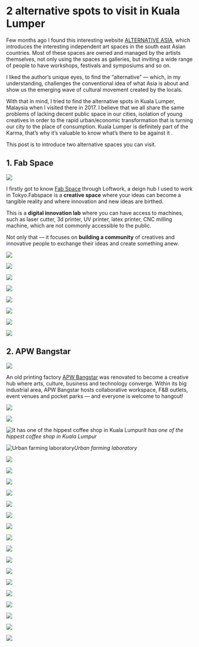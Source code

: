 
# 2 alternative spots to visit in Kuala Lumper


Few months ago I found this interesting website [ALTERNATIVE ASIA](https://alternativeasia.net/), which introduces the interesting independent art spaces in the south east Asian countries. Most of these spaces are owned and managed by the artists themselves, not only using the spaces as galleries, but inviting a wide range of people to have workshops, festivals and symposiums and so on.

I liked the author’s unique eyes, to find the “alternative” — which, in my understanding, challenges the conventional idea of what Asia is about and show us the emerging wave of cultural movement created by the locals.

With that in mind, I tried to find the alternative spots in Kuala Lumper, Malaysia when I visited there in 2017. I believe that we all share the same problems of lacking decent public space in our cities, isolation of young creatives in order to the rapid urban/economic transformation that is turning our city to the place of consumption. Kuala Lumper is definitely part of the Karma, that’s why it’s valuable to know what’s there to be against it .

This post is to introduce two alternative spaces you can visit.

## 1. Fab Space

![](https://cdn-images-1.medium.com/max/8000/1*RWd-sME5koYGLTK8jrDlrA.jpeg)

I firstly got to know [Fab Space](https://www.fabspacekl.com/) through Loftwork, a deign hub I used to work in Tokyo.Fabspace is a **creative space** where your ideas can become a tangible reality and where innovation and new ideas are birthed.

This is a **digital innovation lab** where you can have access to machines, such as laser cutter, 3d printer, UV printer, latex printer, CNC milling machine, which are not commonly accessible to the public.

Not only that — it focuses on **building a community** of creatives and innovative people to exchange their ideas and create something anew.

![](https://cdn-images-1.medium.com/max/8000/1*9hJj_tm8rDUo1rejae_TwQ.jpeg)

![](https://cdn-images-1.medium.com/max/8000/1*tx45Dhf9-D_Y_0pZtAg51Q.jpeg)

![](https://cdn-images-1.medium.com/max/8000/1*pcBPpiKjIs60SYXdFAx2-g.jpeg)

![](https://cdn-images-1.medium.com/max/8000/1*orhDJxVNVFw5wjJ3KawiBA.jpeg)

![](https://cdn-images-1.medium.com/max/8000/1*7Sg4uX3yg1BrQ73qSlXBIg.jpeg)

![](https://cdn-images-1.medium.com/max/8000/1*W_FA-_5BJkbheIY5OlzisA.jpeg)

![](https://cdn-images-1.medium.com/max/8000/1*_rs9aj7nw4--kdk7KSWd6w.jpeg)

![](https://cdn-images-1.medium.com/max/8000/1*IYqKHrCjBGgHskMWq2Pevg.jpeg)

## 2. APW Bangstar

![](https://cdn-images-1.medium.com/max/8064/1*YHrLpMZZX7RGwxXxFv08sg.jpeg)

An old printing factory [APW Bangstar](https://apw.my/) was renovated to become a creative hub where arts, culture, business and technology converge. Within its big industrial area, APW Bangstar hosts collaborative workspace, F&B outlets, event venues and pocket parks — and everyone is welcome to hangout!

![](https://cdn-images-1.medium.com/max/8064/1*qEdWPoAzBHuk16naXGlSQQ.jpeg)

![](https://cdn-images-1.medium.com/max/8064/1*gHSUhx9ADrAAVIEDr0y3lA.jpeg)

![It has one of the hippest coffee shop in Kuala Lumpur](https://cdn-images-1.medium.com/max/8064/1*HQjoTFOgUh1HSPGBXSQKMA.jpeg)*It has one of the hippest coffee shop in Kuala Lumpur*

![Urban farming laboratory](https://cdn-images-1.medium.com/max/8000/1*gbGryDWsVYi0DaMDkos9Eg.jpeg)*Urban farming laboratory*

![](https://cdn-images-1.medium.com/max/8064/1*ZiIptR4xAGFdCjYYMd4_EQ.jpeg)

![](https://cdn-images-1.medium.com/max/6048/1*cZJuO0oREVtd6esQTA5YOQ.jpeg)

![](https://cdn-images-1.medium.com/max/8064/1*zen47XcO0SGGxNJn6frcHQ.jpeg)

![](https://cdn-images-1.medium.com/max/8064/1*3_CuK2D0KbR_HviFYmJ6Eg.jpeg)

![](https://cdn-images-1.medium.com/max/8000/1*n3m2Qie1nP3qzblsCdmYYw.jpeg)

![](https://cdn-images-1.medium.com/max/8000/1*ZQHdKgE_9Dfg45U9aIlpQg.jpeg)

![](https://cdn-images-1.medium.com/max/8000/1*GFd56GPQnplUaEmCQ99rew.jpeg)

![](https://cdn-images-1.medium.com/max/8000/1*Mj1XVkftGzOvaeeGjwswDA.jpeg)

![](https://cdn-images-1.medium.com/max/8000/1*Fcn_u0U2w4bzqRWMpa-mYw.jpeg)

![](https://cdn-images-1.medium.com/max/8000/1*NqqKK7fLz5olRbUecbajYA.jpeg)

![](https://cdn-images-1.medium.com/max/8000/1*U2cJfYMGuPIz7uTAqwtJxA.jpeg)

![](https://cdn-images-1.medium.com/max/8064/1*SGVVJn6W4c-iQCBM0Di1ZA.jpeg)

![](https://cdn-images-1.medium.com/max/8064/1*PUu9yaxzrJXv1pvU5An4Yg.jpeg)

![](https://cdn-images-1.medium.com/max/8064/1*JYMDFNMAaUEHJWYbvIWGxA.jpeg)

![](https://cdn-images-1.medium.com/max/8064/1*8yc53aJghk430SgKdhJqJQ.jpeg)

![](https://cdn-images-1.medium.com/max/8064/1*BL7klGBu6cBh5Olny7A4HA.jpeg)

![](https://cdn-images-1.medium.com/max/6048/1*4dpG-0cEi9hFENmNx5UxmA.jpeg)
